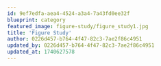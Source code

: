 ```yaml
---
id: 9ef7edfa-aea4-4524-a3a4-7a43fd0ee32f
blueprint: category
featured_image: figure-study/figure_study1.jpg
title: 'Figure Study'
author: 0226d457-b764-4f47-82c3-7ae2f86c4951
updated_by: 0226d457-b764-4f47-82c3-7ae2f86c4951
updated_at: 1740627578
---
```

